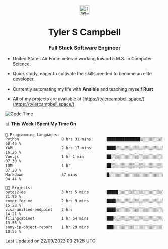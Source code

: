 <p align="center">
<a href="https://www.linkedin.com/in/t36campbell" target="blank"><img align="center" src="https://ik.imagekit.io/t36campbell/Portfolio/linkedin.png.original_m8bbGgPh6.png" alt="t36campbell" height="30" width="30" /></a>
</p>
<h1 align="center">Tyler S Campbell</h1>
<h3 align="center">Full Stack Software Engineer</h3>

* United States Air Force veteran working toward a M.S. in Computer Science.

* Quick study, eager to cultivate the skills needed to become an elite developer.

* Currently automating my life with **Ansible** and teaching myself **Rust**

* All of my projects are available at [https://tylercampbell.space/](https://tylercampbell.space/)

<!--START_SECTION:waka-->
![Code Time](http://img.shields.io/badge/Code%20Time-2%2C831%20hrs%2059%20mins-blue)

📊 **This Week I Spent My Time On** 

```text
💬 Programming Languages: 
Python                   8 hrs 31 mins       ███████████████░░░░░░░░░░   60.46 % 
YAML                     2 hrs 17 mins       ████░░░░░░░░░░░░░░░░░░░░░   16.26 % 
Vue.js                   1 hr 1 min          ██░░░░░░░░░░░░░░░░░░░░░░░   07.30 % 
TOML                     1 hr                ██░░░░░░░░░░░░░░░░░░░░░░░   07.20 % 
Markdown                 37 mins             █░░░░░░░░░░░░░░░░░░░░░░░░   04.44 % 

🐱‍💻 Projects: 
pytos2-ee                3 hrs 5 mins        █████░░░░░░░░░░░░░░░░░░░░   21.99 % 
cover-for-me             2 hrs 9 mins        ████░░░░░░░░░░░░░░░░░░░░░   15.28 % 
visa-unified-endpoint    2 hrs               ████░░░░░░░░░░░░░░░░░░░░░   14.21 % 
filingcabinet            1 hr 54 mins        ███░░░░░░░░░░░░░░░░░░░░░░   13.56 % 
sony-ip-object-report    1 hr 29 mins        ███░░░░░░░░░░░░░░░░░░░░░░   10.55 % 
```


 Last Updated on 22/09/2023 00:21:25 UTC
<!--END_SECTION:waka-->
